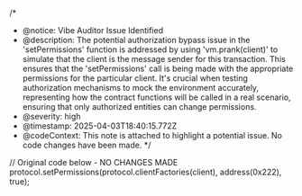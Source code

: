 /* 
 * @notice: Vibe Auditor Issue Identified
 * @description: The potential authorization bypass issue in the 'setPermissions' function is addressed by using 'vm.prank(client)' to simulate that the client is the message sender for this transaction. This ensures that the 'setPermissions' call is being made with the appropriate permissions for the particular client. It's crucial when testing authorization mechanisms to mock the environment accurately, representing how the contract functions will be called in a real scenario, ensuring that only authorized entities can change permissions.
 * @severity: high
 * @timestamp: 2025-04-03T18:40:15.772Z
 * @codeContext: This note is attached to highlight a potential issue. No code changes have been made.
 */

// Original code below - NO CHANGES MADE
protocol.setPermissions(protocol.clientFactories(client), address(0x222), true);